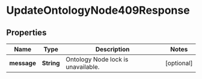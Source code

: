 

# UpdateOntologyNode409Response


## Properties

| Name | Type | Description | Notes |
|------------ | ------------- | ------------- | -------------|
|**message** | **String** | Ontology Node lock is unavailable. |  [optional] |



